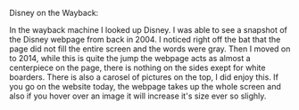 Disney on the Wayback:

In the wayback machine I looked up Disney. I was able to see a snapshot of the Disney webpage from back in 2004. I noticed right off the bat that the page did not fill the entire screen and the words were gray. Then I moved on to 2014, while this is quite the jump the webpage acts as almost a centerpiece on the page, there is nothing on the sides exept for white boarders. There is also a carosel of pictures on the top, I did enjoy this. If you go on the website today, the webpage takes up the whole screen and also if you hover over an image it will increase it's size ever so slighly. 